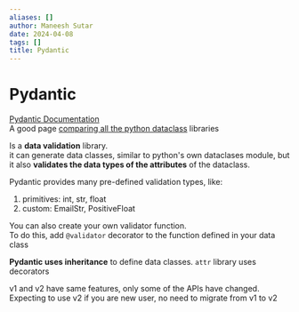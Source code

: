 ```yaml
---
aliases: []
author: Maneesh Sutar
date: 2024-04-08
tags: []
title: Pydantic
---
```


# Pydantic

[Pydantic Documentation](https://docs.pydantic.dev/latest/)  
A good page [comparing all the python dataclass](https://www.attrs.org/en/stable/why.html) libraries

Is a **data validation** library.  
it can generate data classes, similar to python's own dataclases module, but it also **validates the data types of the attributes** of the dataclass.

Pydantic provides many pre-defined validation types, like:

1. primitives: int, str, float
1. custom: EmailStr, PositiveFloat

You can also create your own validator function.  
To do this, add `@validator` decorator to the function defined in your data class

**Pydantic uses inheritance** to define data classes. `attr` library uses decorators

v1 and v2 have same features, only some of the APIs have changed.  
Expecting to use v2 if you are new user, no need to migrate from v1 to v2
